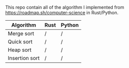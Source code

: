 This repo contain all of the algorithm I implemented from https://roadmap.sh/computer-science in Rust/Python.

| Algorithm      | Rust | Python |
| -------------- | ---- | ------ |
| Merge sort     | /    | /      |
| Quick sort     | /    | /      |
| Heap sort      | /    | /      |
| Insertion sort | /    | /      |
